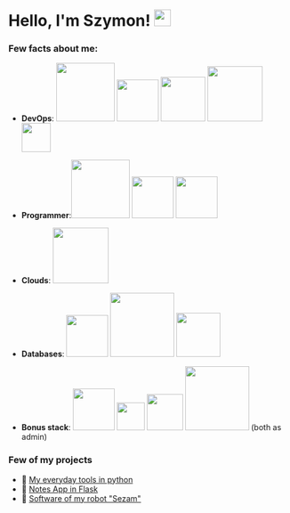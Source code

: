 # Hello, I'm Szymon! <img src="https://raw.githubusercontent.com/MartinHeinz/MartinHeinz/master/wave.gif" width="30px"> 
### Few facts about me:

* **DevOps**:	<img src="https://img.shields.io/badge/Amazon_AWS-232F3E?style=for-the-badge&logo=amazon-aws&logoColor=white" width="105px"> <img src="https://img.shields.io/badge/Docker-0db7ed?style=for-the-badge&logo=docker&logoColor=white" width="75"> <img src="https://img.shields.io/badge/Ansible-000000?style=for-the-badge&logo=ansible&logoColor=white" width="80px"> <img src="https://img.shields.io/badge/Terraform-623CE4?style=for-the-badge&logo=terraform&logoColor=white" width="99px"> <img src="https://img.shields.io/badge/Git-000000?style=for-the-badge&logo=git&logoColor=white" width="52px">

* **Programmer**:<img src="https://img.shields.io/badge/Python-3776AB?style=for-the-badge&logo=python&logoColor=white" width="105px"> <img src="https://img.shields.io/badge/C%2B%2B-00599C?style=for-the-badge&logo=c%2B%2B&logoColor=white" width="75px"> <img src="https://cdn.rawgit.com/odb/official-bash-logo/master/assets/Logos/Identity/PNG/BASH_logo-transparent-bg-color.png" width="75px"> 

* **Clouds**:	<img src="https://img.shields.io/badge/Amazon_AWS-232F3E?style=for-the-badge&logo=amazon-aws&logoColor=white" width="100px">

* **Databases**: <img src="https://img.shields.io/badge/Mysql-00758F?style=for-the-badge&logo=mysql&logoColor=white" width="75px"> <img src="https://img.shields.io/badge/PostgreSQL-316192?style=for-the-badge&logo=postgresql&logoColor=white" width="115px"> <img src="https://img.shields.io/badge/SQLite-07405E?style=for-the-badge&logo=sqlite&logoColor=white" width="79px">

* **Bonus stack**: <img src="https://img.shields.io/badge/Flask-000000?style=for-the-badge&logo=flask&logoColor=white" width="75px"> <img src="https://img.shields.io/badge/LDAP-00758F?style=for-the-badge&logo=ldap&logoColor=white" width="50px"> <img src="https://img.shields.io/badge/JIRA-172B4D?style=for-the-badge&logo=jira&logoColor=white" width="65px"> <img src="https://img.shields.io/badge/Confluence-172B4D?style=for-the-badge&logo=Confluence&logoColor=white" width="115px"> (both as admin) 

### Few of my projects
* :hammer: [My everyday tools in python](https://github.com/SzymonCzajka/python_tools)
* :notebook: [Notes App in Flask](https://github.com/SzymonCzajka/notes)
* :robot: [Software of my robot "Sezam"](https://github.com/SzymonCzajka/Sezam)
